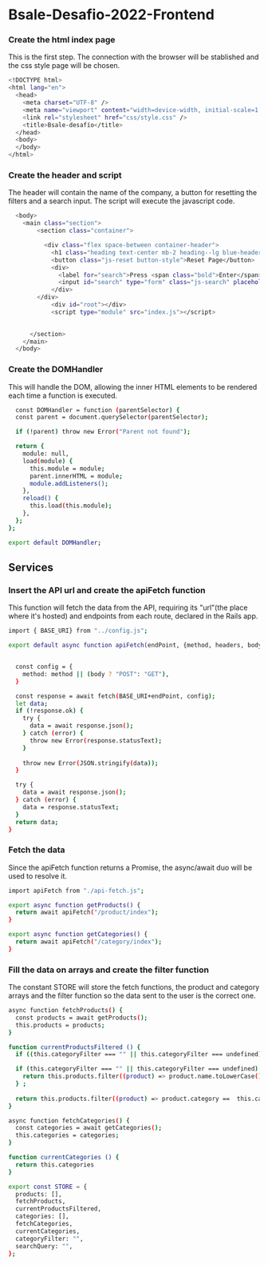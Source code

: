 # Bsale-Desafio-2022-Frontend
### Create the html index page
This is the first step. The connection with the browser will be stablished and the css style page will be chosen.
```bash
<!DOCTYPE html>
<html lang="en">
  <head>
    <meta charset="UTF-8" />
    <meta name="viewport" content="width=device-width, initial-scale=1.0" />
    <link rel="stylesheet" href="css/style.css" />
    <title>Bsale-desafío</title>
  </head>
  <body>
  </body>
</html>
```
### Create the header and script
The header will contain the name of the company, a button for resetting the filters and a search input. The script will execute the javascript code.
```bash
  <body>
    <main class="section">
        <section class="container">

          <div class="flex space-between container-header">
            <h1 class="heading text-center mb-2 heading--lg blue-header bold">Bsale</h1>
            <button class="js-reset button-style">Reset Page</button>
            <div>
              <label for="search">Press <span class="bold">Enter</span> to run the Search</label>
              <input id="search" type="form" class="js-search" placeholder="Empty shows all products"/>
            </div>
        </div>
            <div id="root"></div>
            <script type="module" src="index.js"></script>

    
      </section>
    </main>
  </body>
```
### Create the DOMHandler
This will handle the DOM, allowing the inner HTML elements to be rendered each time a function is executed. 
```bash
  const DOMHandler = function (parentSelector) {
  const parent = document.querySelector(parentSelector);

  if (!parent) throw new Error("Parent not found");

  return {
    module: null,
    load(module) {
      this.module = module;
      parent.innerHTML = module;
      module.addListeners();
    },
    reload() {
      this.load(this.module);
    },
  };
};

export default DOMHandler;
```

## Services

### Insert the API url and create the apiFetch function
This function will fetch the data from the API, requiring its "url"(the place where it's hosted) and endpoints from each route, declared in the Rails app.
```bash
import { BASE_URI} from "../config.js";

export default async function apiFetch(endPoint, {method, headers, body} = {}) {


  const config = {
    method: method || (body ? "POST": "GET"),
  }

  const response = await fetch(BASE_URI+endPoint, config);
  let data;
  if (!response.ok) {
    try {
      data = await response.json();
    } catch (error) {
      throw new Error(response.statusText);
    }
    
    throw new Error(JSON.stringify(data));
  }

  try {
    data = await response.json();
  } catch (error) {
    data = response.statusText;
  }
  return data;
}
```

### Fetch the data
Since the apiFetch function returns a Promise, the async/await duo will be used to resolve it.
```bash
import apiFetch from "./api-fetch.js";

export async function getProducts() {
  return await apiFetch("/product/index");
}

export async function getCategories() {
  return await apiFetch("/category/index");
}
```

### Fill the data on arrays and create the filter function
The constant STORE will store the fetch functions, the product and category arrays and the filter function so the data sent to the user is the correct one.
```bash
async function fetchProducts() {
  const products = await getProducts();
  this.products = products;
}

function currentProductsFiltered () {
  if ((this.categoryFilter === "" || this.categoryFilter === undefined) && this.searchQuery === "" ) return this.products

  if (this.categoryFilter === "" || this.categoryFilter === undefined) {
    return this.products.filter((product) => product.name.toLowerCase().includes(this.searchQuery));
  } ;
  
  return this.products.filter((product) => product.category ==  this.categoryFilter && product.name.toLowerCase().includes(this.searchQuery));
}

async function fetchCategories() {
  const categories = await getCategories();
  this.categories = categories;
}

function currentCategories () {
  return this.categories
}

export const STORE = {
  products: [],
  fetchProducts,
  currentProductsFiltered,
  categories: [],
  fetchCategories,
  currentCategories,
  categoryFilter: "",
  searchQuery: "",
};
```



